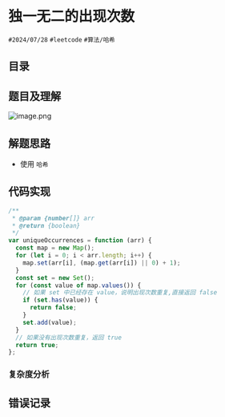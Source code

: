 
# 独一无二的出现次数

`#2024/07/28` `#leetcode` `#算法/哈希` 

## 目录
<!-- toc -->
 ## 题目及理解 

![image.png](https://832-1310531898.cos.ap-beijing.myqcloud.com/51c99350178f71d2c19ebb91fce2e509.png)

## 解题思路

- 使用  `哈希`

## 代码实现

```javascript
/**
 * @param {number[]} arr
 * @return {boolean}
 */
var uniqueOccurrences = function (arr) {
  const map = new Map();
  for (let i = 0; i < arr.length; i++) {
    map.set(arr[i], (map.get(arr[i]) || 0) + 1);
  }
  const set = new Set();
  for (const value of map.values()) {
    // 如果 set 中已经存在 value，说明出现次数重复,直接返回 false
    if (set.has(value)) {
      return false;
    }
    set.add(value);
  }
  // 如果没有出现次数重复，返回 true
  return true;
};

```

### 复杂度分析

## 错误记录


